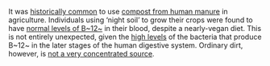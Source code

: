 It was [historically common](https://en.wikipedia.org/wiki/Night_soil)
to use [compost from human manure](https://www.permaculturenews.org/2017/06/14/making-modern-day-night-soil/)
in agriculture. Individuals using ‘night soil’ to grow their crops were found
to have [normal levels of B~12~](https://veganhealth.org/vitamin-b12/vitamin-b12-plant-foods/#nightsoil)
in their blood, despite a nearly-vegan diet. This is not entirely unexpected,
given the [high levels](https://www.nature.com/articles/283781a0) of the
bacteria that produce B~12~ in the later stages of the human digestive system.
Ordinary dirt, however, is [not a very concentrated source](https://link.springer.com/article/10.1007/BF00007957).
